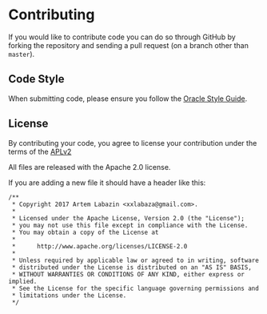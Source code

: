 
# Contributing

If you would like to contribute code you can do so through GitHub by forking the repository and sending a pull request (on a branch other than `master`).

## Code Style
When submitting code, please ensure you follow the [Oracle Style Guide](http://www.oracle.com/technetwork/java/codeconvtoc-136057.html).

## License

By contributing your code, you agree to license your contribution under the terms of the [APLv2](./LICENSE)

All files are released with the Apache 2.0 license.

If you are adding a new file it should have a header like this:

```
/**
 * Copyright 2017 Artem Labazin <xxlabaza@gmail.com>.
 *
 * Licensed under the Apache License, Version 2.0 (the "License");
 * you may not use this file except in compliance with the License.
 * You may obtain a copy of the License at
 *
 *      http://www.apache.org/licenses/LICENSE-2.0
 *
 * Unless required by applicable law or agreed to in writing, software
 * distributed under the License is distributed on an "AS IS" BASIS,
 * WITHOUT WARRANTIES OR CONDITIONS OF ANY KIND, either express or implied.
 * See the License for the specific language governing permissions and
 * limitations under the License.
 */
 ```
